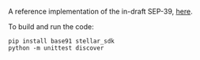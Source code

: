 A reference implementation of the in-draft SEP-39, [here](https://github.com/stellar/stellar-protocol/pull/1090).

To build and run the code:

    pip install base91 stellar_sdk
    python -m unittest discover

